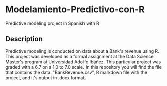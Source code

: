 # Modelamiento-Predictivo-con-R
Predictive modeling project in Spanish with R

## Description
Predictive modeling is conducted on data about a Bank's revenue using R. This project was developed as a formal assignment at the Data Science Master's program at Universidad Adolfo Ibáñez. This particular project was graded with a 6.7 on a 1.0 to 7.0 scale. 
In this repository you will find the file that contains the data: "BankRevenue.csv", R markdown file with the project, and it's output in .docx format.

